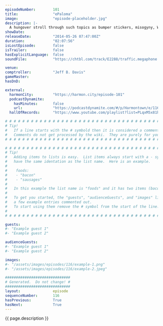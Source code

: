 ```yaml
---
episodeNumber:        101
title:                "ePaloma"
image:                "episode-placeholder.jpg"
description: |-
  A hungover stroll through such topics as bumper stickers, misogyny, Wolfenstein and how horrifying that game must be for Germans. Kumail Nanjiani's back and we welcome DeMorge Brown to the stage!
showDate:             
releaseDate:          "2014-05-26 07:47:00Z"
duration:             "02:07:56"
isLostEpisode:        false
isTrailer:            false
hasExplicitLanguage:  false
soundFile:            "https://chtbl.com/track/E2288/traffic.megaphone.fm/STA6155953699.mp3?updated=1556238761"

venue:                
comptroller:          "Jeff B. Davis"
gameMaster:           
hasDnD:               

external:
  harmonCity:         "https://harmon.city/episode-101"
  podcastDynamite:
    hasMinutes:       false
    url:              "https://podcastdynamite.com/#/p/Harmontown/e/116/101"
  hallOfRecords:      "https://www.youtube.com/playlist?list=PLqxM5x81hNOayl58S3LIhr_VSE6QXnEFJ"

# # # # # # # # # # # # # # # # # # # # # # # # # # # # # # # # # # # # # # # # # # # # #
# Tip!
#   If a line starts with the # symbold then it is considered a comment.
#   Comments do not get processed by the wiki.  They are purely for your information.
# # # # # # # # # # # # # # # # # # # # # # # # # # # # # # # # # # # # # # # # # # # # #

# # # # # # # # # # # # # # # # # # # # # # # # # # # # # # # # # # # # # # # # # # # # #
# Tip!
#   Adding items to lists is easy.  List items always start with a - symbol and have
#   have the same identation as the list name.  Here is an example.
#
#    foods:
#    - "bacon"
#    - "sausages"
#
#   In this example the list name is "foods" and it has two items (bacon, and sausages).
#
#   To get you started, the "guests", "audienceGuests", and "images" lists below have
#   a few example entries commented out.
#   To start using them remove the # symbol from the start of the line.
#
# # # # # # # # # # # # # # # # # # # # # # # # # # # # # # # # # # # # # # # # # # # # #

guests:
#- "Example guest 1"
#- "Example guest 2"

audienceGuests:
#- "Example guest 1"
#- "Example guest 2"

images:
#- "/assets/images/episodes/116/example-1.png"
#- "/assets/images/episodes/116/example-2.jpeg"

##############################
# Generated.  Do not change! #
##############################
layout:               episode
sequenceNumber:       116
hasPrevious:          True
hasNext:              True
---
```


<!-- The episode description will be rendered here -->
{{ page.description }}

<!-- Add your content BELOW here -->
<!-- vvvvvvvvvvvvvvvvvvvvvvvvvvv -->




<!-- ^^^^^^^^^^^^^^^^^^^^^^^^^^^ -->
<!-- Add your content ABOVE here -->

<!-- The episode gallery will be rendered here -->